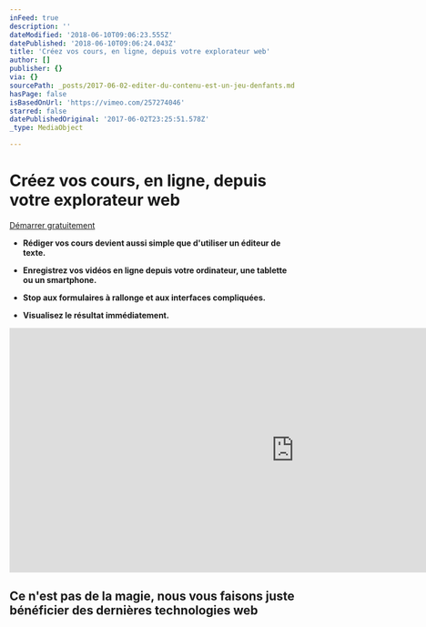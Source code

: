 ```yaml
---
inFeed: true
description: ''
dateModified: '2018-06-10T09:06:23.555Z'
datePublished: '2018-06-10T09:06:24.043Z'
title: 'Créez vos cours, en ligne, depuis votre explorateur web'
author: []
publisher: {}
via: {}
sourcePath: _posts/2017-06-02-editer-du-contenu-est-un-jeu-denfants.md
hasPage: false
isBasedOnUrl: 'https://vimeo.com/257274046'
starred: false
datePublishedOriginal: '2017-06-02T23:25:51.578Z'
_type: MediaObject

---
```

# **Créez vos cours, en ligne, depuis votre explorateur web**
[Démarrer gratuitement][0]

* **Rédiger vos cours devient aussi simple que d'utiliser un éditeur de texte.**

* **Enregistrez vos vidéos en ligne depuis votre ordinateur, une tablette ou un smartphone.**

* **Stop aux formulaires à rallonge et aux interfaces compliquées.**
* **Visualisez le résultat immédiatement.**

<iframe src="https://cdn.embedly.com/widgets/media.html?src=https%3A%2F%2Fplayer.vimeo.com%2Fvideo%2F257274046&amp;dntp=1&amp;url=https%3A%2F%2Fvimeo.com%2F257274046&amp;image=https%3A%2F%2Fi.vimeocdn.com%2Fvideo%2F685158390_1280.jpg&amp;key=a715cf41cc93453ca338d350cd26f87b&amp;type=text%2Fhtml&amp;schema=vimeo" width="1000" height="430" scrolling="no" frameborder="0" allowfullscreen="" style=""></iframe>

## **Ce n'est pas de la magie, nous vous faisons juste bénéficier des dernières technologies web**

[0]: https://cyboolo.io/